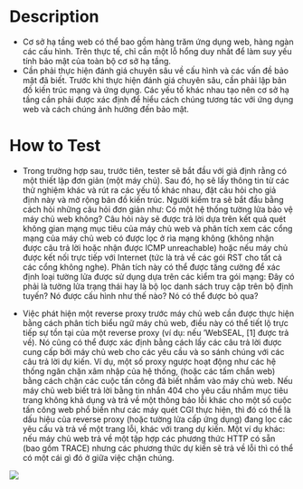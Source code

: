 # Description
- Cơ sở hạ tầng web có thể bao gồm hàng trăm ứng dụng web, hàng ngàn các cấu hình. Trên thực tế, chỉ cần một lỗ hổng duy nhất để làm suy yếu tính bảo mật của toàn bộ cơ sở hạ tầng.
- Cần phải thực hiện đánh giá chuyên sâu về cấu hình và các vấn đề bảo mật đã biết. Trước khi thực hiện đánh giá chuyên sâu, cần phải lập bản đồ kiến ​​trúc mạng và ứng dụng. Các yếu tố khác nhau tạo nên cơ sở hạ tầng cần phải được xác định để hiểu cách chúng tương tác với ứng dụng web và cách chúng ảnh hưởng đến bảo mật.
# How to Test  
- Trong trường hợp sau, trước tiên, tester sẽ bắt đầu với giả định rằng có một thiết lập đơn giản (một máy chủ). Sau đó, họ sẽ lấy thông tin từ các thử nghiệm khác và rút ra các yếu tố khác nhau, đặt câu hỏi cho giả định này và mở rộng bản đồ kiến ​​trúc. Người kiểm tra sẽ bắt đầu bằng cách hỏi những câu hỏi đơn giản như: Có một hệ thống tường lửa bảo vệ máy chủ web không? Câu hỏi này sẽ được trả lời dựa trên kết quả quét không gian mạng mục tiêu của máy chủ web và phân tích xem các cổng mạng của máy chủ web có được lọc ở rìa mạng không (không nhận được câu trả lời hoặc nhận được ICMP unreachable) hoặc nếu máy chủ được kết nối trực tiếp với Internet (tức là trả về các gói RST cho tất cả các cổng không nghe). Phân tích này có thể được tăng cường để xác định loại tường lửa được sử dụng dựa trên các kiểm tra gói mạng: Đây có phải là tường lửa trạng thái hay là bộ lọc danh sách truy cập trên bộ định tuyến? Nó được cấu hình như thế nào? Nó có thể được bỏ qua?


- Việc phát hiện một reverse proxy trước máy chủ web cần được thực hiện bằng cách phân tích biểu ngữ máy chủ web, điều này có thể tiết lộ trực tiếp sự tồn tại của một reverse proxy (ví dụ: nếu ’WebSEAL, [1] được trả về). Nó cũng có thể được xác định bằng cách lấy các câu trả lời được cung cấp bởi máy chủ web cho các yêu cầu và so sánh chúng với các câu trả lời dự kiến. Ví dụ, một số proxy ngược hoạt động như các hệ thống ngăn chặn xâm nhập của hệ thống, (hoặc các tấm chắn web) bằng cách chặn các cuộc tấn công đã biết nhắm vào máy chủ web. Nếu máy chủ web biết trả lời bằng tin nhắn 404 cho yêu cầu nhắm mục tiêu trang không khả dụng và trả về một thông báo lỗi khác cho một số cuộc tấn công web phổ biến như các máy quét CGI thực hiện, thì đó có thể là dấu hiệu của reverse proxy (hoặc tường lửa cấp ứng dụng) đang lọc các yêu cầu và trả về một trang lỗi, khác với trang dự kiến. Một ví dụ khác: nếu máy chủ web trả về một tập hợp các phương thức HTTP có sẵn (bao gồm TRACE) nhưng các phương thức dự kiến ​​sẽ trả về lỗi thì có thể có một cái gì đó ở giữa việc chặn chúng.

![](https://github.com/huyenlamchiton/owasp/blob/master/Information%20Gathering/image/010-1.png)  
